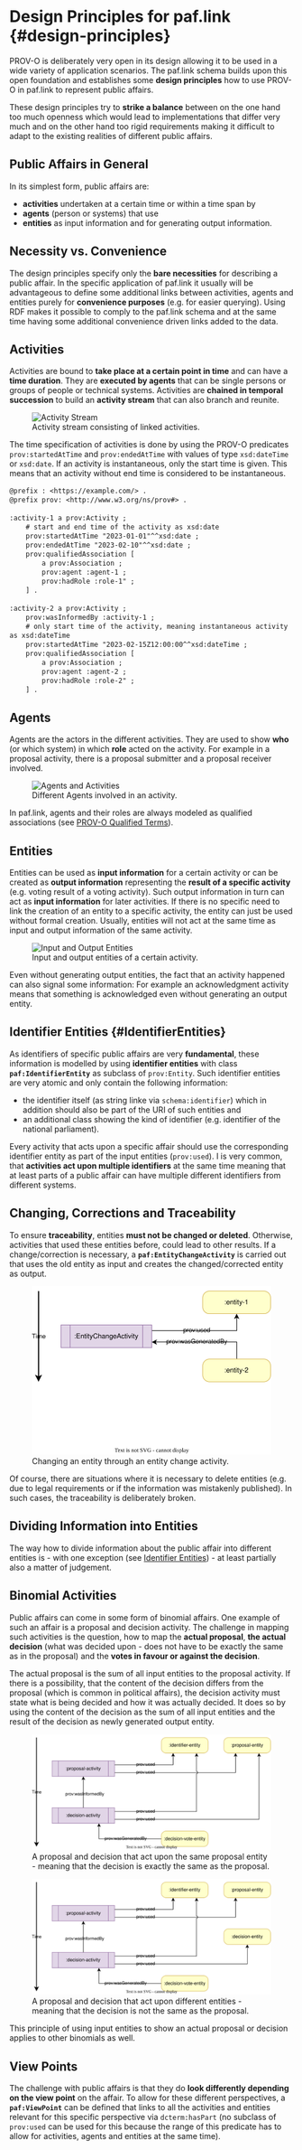 # Design Principles for paf.link {#design-principles}

PROV-O is deliberately very open in its design allowing it to be used in a wide variety of application scenarios. The paf.link schema builds upon this open foundation and establishes some **design principles** how to use PROV-O in paf.link to represent public affairs.

These design principles try to **strike a balance** between on the one hand too much openness which would lead to implementations that differ very much and on the other hand too rigid requirements making it difficult to adapt to the existing realities of different public affairs.

## Public Affairs in General

In its simplest form, public affairs are:

- **activities** undertaken at a certain time or within a time span by
- **agents** (person or systems) that use
- **entities** as input information and for generating output information.

## Necessity vs. Convenience

The design principles specify only the **bare necessities** for describing a public affair. In the specific application of paf.link it usually will be advantageous to define some additional links between activities, agents and entities purely for **convenience purposes** (e.g. for easier querying). Using RDF makes it possible to comply to the paf.link schema and at the same time having some additional convenience driven links added to the data.

## Activities

Activities are bound to **take place at a certain point in time** and can have a **time duration**. They are **executed by agents** that can be single persons or groups of people or technical systems. Activities are **chained in temporal succession** to build an **activity stream** that can also branch and reunite.

<figure id="activities">
  <img src="img/activities.svg" alt="Activity Stream" />
  <figcaption>
    Activity stream consisting of linked activities.
  </figcaption>
</figure>

The time specification of activities is done by using the PROV-O predicates `prov:startedAtTime` and `prov:endedAtTime` with values of type `xsd:dateTime` or `xsd:date`. If an activity is instantaneous, only the start time is given. This means that an activity without end time is considered to be instantaneous.

<aside class="example" title="Activities with agents and time specifications.">

```turtle
@prefix : <https://example.com/> .
@prefix prov: <http://www.w3.org/ns/prov#> .

:activity-1 a prov:Activity ;
    # start and end time of the activity as xsd:date
    prov:startedAtTime "2023-01-01"^^xsd:date ;
    prov:endedAtTime "2023-02-10"^^xsd:date ;
    prov:qualifiedAssociation [
        a prov:Association ;
        prov:agent :agent-1 ;
        prov:hadRole :role-1" ;
    ] .

:activity-2 a prov:Activity ;
    prov:wasInformedBy :activity-1 ;
    # only start time of the activity, meaning instantaneous activity as xsd:dateTime
    prov:startedAtTime "2023-02-15Z12:00:00^^xsd:dateTime ;
    prov:qualifiedAssociation [
        a prov:Association ;
        prov:agent :agent-2 ;
        prov:hadRole :role-2" ;
    ] .

```

</aside>

## Agents

Agents are the actors in the different activities. They are used to show **who** (or which system) in which **role** acted on the activity. For example in a proposal activity, there is a proposal submitter and a proposal receiver involved.

<figure id="agents">
  <img src="img/agents.svg" alt="Agents and Activities" />
  <figcaption>
    Different Agents involved in an activity.
  </figcaption>
</figure>

In paf.link, agents and their roles are always modeled as qualified associations (see [PROV-O Qualified Terms](#QualifiedTerms)).

## Entities

Entities can be used as **input information** for a certain activity or can be created as **output information** representing the **result of a specific activity** (e.g. voting result of a voting activity). Such output information in turn can act as **input information** for later activities. If there is no specific need to link the creation of an entity to a specific activity, the entity can just be used without formal creation. Usually, entities will not act at the same time as input and output information of the same activity.

<figure id="entities">
  <img src="img/entities.svg" alt="Input and Output Entities" />
  <figcaption>
    Input and output entities of a certain activity.
  </figcaption>
</figure>

Even without generating output entities, the fact that an activity happened can also signal some information: For example an acknowledgment activity means that something is acknowledged even without generating an output entity.

## Identifier Entities {#IdentifierEntities}

As identifiers of specific public affairs are very **fundamental**, these information is modelled by using **identifier entities** with class **`paf:IdentifierEntity`** as subclass of `prov:Entity`. Such identifier entities are very atomic and only contain the following information:

- the identifier itself (as string linke via `schema:identifier`) which in addition should also be part of the URI of such entities and
- an additional class showing the kind of identifier (e.g. identifier of the national parliament).

Every activity that acts upon a specific affair should use the corresponding identifier entity as part of the input entities (`prov:used`). I is very common, that **activities act upon multiple identifiers** at the same time meaning that at least parts of a public affair can have multiple different identifiers from different systems.

## Changing, Corrections and Traceability

To ensure **traceability**, entities **must not be changed or deleted**. Otherwise, activities that used these entities before, could lead to other results. If a change/correction is necessary, a **`paf:EntityChangeActivity`** is carried out that uses the old entity as input and creates the changed/corrected entity as output.

<figure id="entity_change">
  <img src="img/entity_change.svg" alt="Changing an Entity" />
  <figcaption>
    Changing an entity through an entity change activity.
  </figcaption>
</figure>

Of course, there are situations where it is necessary to delete entities (e.g. due to legal requirements or if the information was mistakenly published). In such cases, the traceability is deliberately broken.

## Dividing Information into Entities

The way how to divide information about the public affair into different entities is - with one exception (see [Identifier Entities](#IdentifierEntities)) - at least partially also a matter of judgement.

## Binomial Activities

Public affairs can come in some form of binomial affairs. One example of such an affair is a proposal and decision activity. The challenge in mapping such activities is the question, how to map the **actual proposal**, **the actual decision** (what was decided upon - does not have to be exactly the same as in the proposal) and the **votes in favour or against the decision**.

The actual proposal is the sum of all input entities to the proposal activity. If there is a possibility, that the content of the decision differs from the proposal (which is common in political affairs), the decision activity must state what is being decided and how it was actually decided. It does so by using the content of the decision as the sum of all input entities and the result of the decision as newly generated output entity.

<figure id="proposal_decision_1">
  <img src="img/proposal_decision_1.svg" alt="Proposal and Decision Activities and Entities" />
  <figcaption>
    A proposal and decision that act upon the same proposal entity - meaning that the decision is exactly the same as the proposal.
  </figcaption>
</figure>

<figure id="proposal_decision_2">
  <img src="img/proposal_decision_2.svg" alt="Proposal and Decision Activities and Entities" />
  <figcaption>
    A proposal and decision that act upon different entities - meaning that the decision is not the same as the proposal.
  </figcaption>
</figure>

This principle of using input entities to show an actual proposal or decision applies to other binomials as well.

## View Points

The challenge with public affairs is that they do **look differently depending on the view point** on the affair. To allow for these different perspectives, a **`paf:ViewPoint`** can be defined that links to all the activities and entities relevant for this specific perspective via `dcterm:hasPart` (no subclass of `prov:used` can be used for this because the range of this predicate has to allow for activities, agents and entities at the same time).
